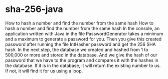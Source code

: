 # sha-256-java
How to hash a number and find the number from the same hash
How to hash a number and find the number from the same hash In the console, an application written with Java in the file PasswordGenerator takes 
a minimum and a maximum to generate a password for you. Then you give this created password after running the file IntHasher password and get
the 256 SHA hash. In the next step, the database we created and hashed from 1 to 500,000 or more and stored in the database. And we give the hash 
of our password that we have to the program and compares it with the hashes in the database. 
If it is in the database, it will return the existing number to us. If not, it will find it for us using a loop.
